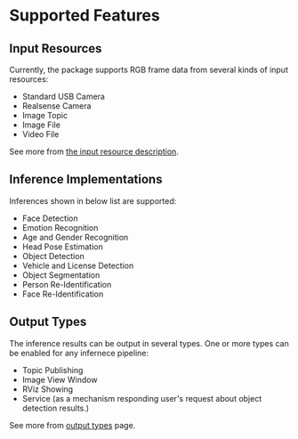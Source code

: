 # Supported Features
## Input Resources
Currently, the package supports RGB frame data from several kinds of input resources:
- Standard USB Camera
- Realsense Camera
- Image Topic
- Image File
- Video File

See more from [the input resource description](https://github.com/RachelRen05/Openvino_readme/blob/master/doc/tables_of_contents/supported_features/input_resource.md).

## Inference Implementations
Inferences shown in below list are supported:
- Face Detection
- Emotion Recognition
- Age and Gender Recognition
- Head Pose Estimation
- Object Detection
- Vehicle and License Detection
- Object Segmentation
- Person Re-Identification
- Face Re-Identification

## Output Types
The inference results can be output in several types. One or more types can be enabled for any infernece pipeline:
- Topic Publishing
- Image View Window
- RViz Showing
- Service (as a mechanism responding user's request about object detection results.)

See more from [output types](https://github.com/RachelRen05/Openvino_readme/blob/master/doc/tables_of_contents/supported_features/output_types.md) page.
